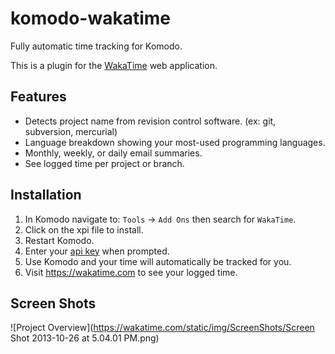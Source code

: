 komodo-wakatime
===============

Fully automatic time tracking for Komodo.

This is a plugin for the [WakaTime](https://wakatime.com) web application.

Features
--------

* Detects project name from revision control software. (ex: git, subversion, mercurial)
* Language breakdown showing your most-used programming languages.
* Monthly, weekly, or daily email summaries.
* See logged time per project or branch.

Installation
------------

1. In Komodo navigate to: `Tools` -> `Add Ons` then search for `WakaTime`.
2. Click on the xpi file to install.
3. Restart Komodo.
4. Enter your [api key](https://wakatime.com/#apikey) when prompted.
5. Use Komodo and your time will automatically be tracked for you.
6. Visit https://wakatime.com to see your logged time.

Screen Shots
------------

![Project Overview](https://wakatime.com/static/img/ScreenShots/Screen Shot 2013-10-26 at 5.04.01 PM.png)

